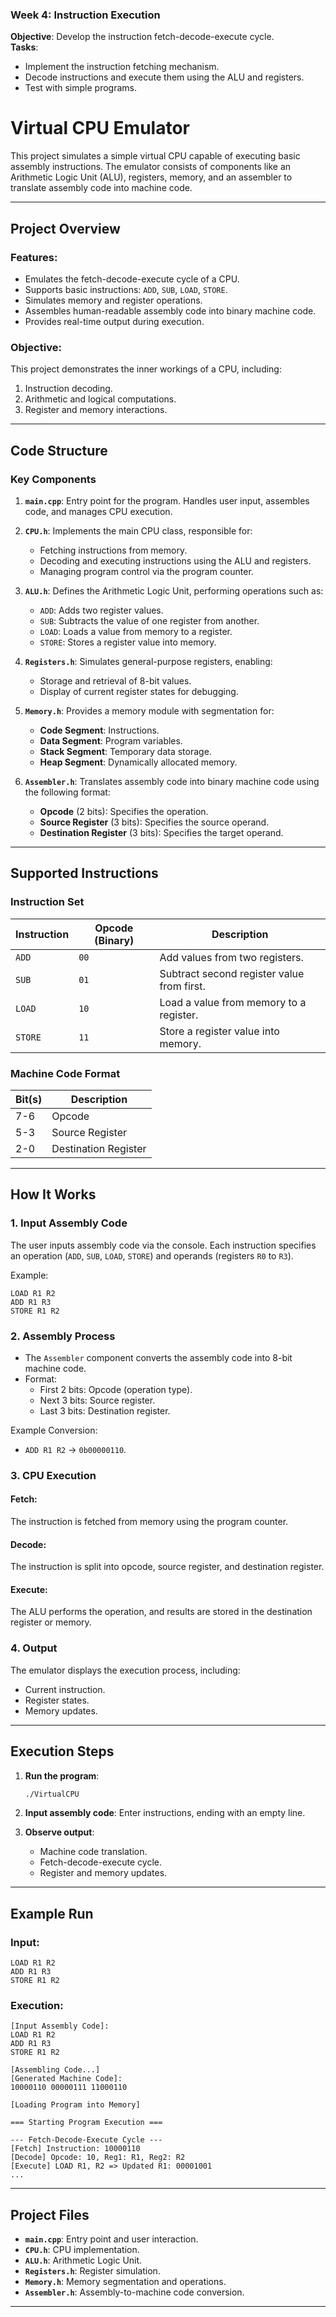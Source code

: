 ### **Week 4: Instruction Execution**
**Objective**: Develop the instruction fetch-decode-execute cycle.  
**Tasks**:
- Implement the instruction fetching mechanism.
- Decode instructions and execute them using the ALU and registers.
- Test with simple programs.


# Virtual CPU Emulator

This project simulates a simple virtual CPU capable of executing basic assembly instructions. The emulator consists of components like an Arithmetic Logic Unit (ALU), registers, memory, and an assembler to translate assembly code into machine code.

---

## **Project Overview**

### **Features:**
- Emulates the fetch-decode-execute cycle of a CPU.
- Supports basic instructions: `ADD`, `SUB`, `LOAD`, `STORE`.
- Simulates memory and register operations.
- Assembles human-readable assembly code into binary machine code.
- Provides real-time output during execution.

### **Objective:**
This project demonstrates the inner workings of a CPU, including:
1. Instruction decoding.
2. Arithmetic and logical computations.
3. Register and memory interactions.

---

## **Code Structure**

### **Key Components**

1. **`main.cpp`**: Entry point for the program. Handles user input, assembles code, and manages CPU execution.

2. **`CPU.h`**: Implements the main CPU class, responsible for:
   - Fetching instructions from memory.
   - Decoding and executing instructions using the ALU and registers.
   - Managing program control via the program counter.

3. **`ALU.h`**: Defines the Arithmetic Logic Unit, performing operations such as:
   - `ADD`: Adds two register values.
   - `SUB`: Subtracts the value of one register from another.
   - `LOAD`: Loads a value from memory to a register.
   - `STORE`: Stores a register value into memory.

4. **`Registers.h`**: Simulates general-purpose registers, enabling:
   - Storage and retrieval of 8-bit values.
   - Display of current register states for debugging.

5. **`Memory.h`**: Provides a memory module with segmentation for:
   - **Code Segment**: Instructions.
   - **Data Segment**: Program variables.
   - **Stack Segment**: Temporary data storage.
   - **Heap Segment**: Dynamically allocated memory.

6. **`Assembler.h`**: Translates assembly code into binary machine code using the following format:
   - **Opcode** (2 bits): Specifies the operation.
   - **Source Register** (3 bits): Specifies the source operand.
   - **Destination Register** (3 bits): Specifies the target operand.

---

## **Supported Instructions**

### **Instruction Set**
| Instruction | Opcode (Binary) | Description                              |
|-------------|-----------------|------------------------------------------|
| `ADD`       | `00`            | Add values from two registers.           |
| `SUB`       | `01`            | Subtract second register value from first.|
| `LOAD`      | `10`            | Load a value from memory to a register.   |
| `STORE`     | `11`            | Store a register value into memory.       |

### **Machine Code Format**
| Bit(s)       | Description                 |
|--------------|-----------------------------|
| 7-6          | Opcode                      |
| 5-3          | Source Register             |
| 2-0          | Destination Register        |

---

## **How It Works**

### **1. Input Assembly Code**
The user inputs assembly code via the console. Each instruction specifies an operation (`ADD`, `SUB`, `LOAD`, `STORE`) and operands (registers `R0` to `R3`).

Example:
```assembly
LOAD R1 R2
ADD R1 R3
STORE R1 R2
```

### **2. Assembly Process**
- The `Assembler` component converts the assembly code into 8-bit machine code.
- Format:
  - First 2 bits: Opcode (operation type).
  - Next 3 bits: Source register.
  - Last 3 bits: Destination register.

Example Conversion:
- `ADD R1 R2` -> `0b00000110`.

### **3. CPU Execution**
#### **Fetch**:
The instruction is fetched from memory using the program counter.

#### **Decode**:
The instruction is split into opcode, source register, and destination register.

#### **Execute**:
The ALU performs the operation, and results are stored in the destination register or memory.

### **4. Output**
The emulator displays the execution process, including:
- Current instruction.
- Register states.
- Memory updates.

---

## **Execution Steps**

1. **Run the program**:
   ```bash
   ./VirtualCPU
   ```

2. **Input assembly code**:
   Enter instructions, ending with an empty line.

3. **Observe output**:
   - Machine code translation.
   - Fetch-decode-execute cycle.
   - Register and memory updates.

---

## **Example Run**

### Input:
```assembly
LOAD R1 R2
ADD R1 R3
STORE R1 R2
```

### Execution:
```plaintext
[Input Assembly Code]:
LOAD R1 R2
ADD R1 R3
STORE R1 R2

[Assembling Code...]
[Generated Machine Code]:
10000110 00000111 11000110 

[Loading Program into Memory]

=== Starting Program Execution ===

--- Fetch-Decode-Execute Cycle ---
[Fetch] Instruction: 10000110
[Decode] Opcode: 10, Reg1: R1, Reg2: R2
[Execute] LOAD R1, R2 => Updated R1: 00001001
...
```

---

## **Project Files**

- **`main.cpp`**: Entry point and user interaction.
- **`CPU.h`**: CPU implementation.
- **`ALU.h`**: Arithmetic Logic Unit.
- **`Registers.h`**: Register simulation.
- **`Memory.h`**: Memory segmentation and operations.
- **`Assembler.h`**: Assembly-to-machine code conversion.

---

